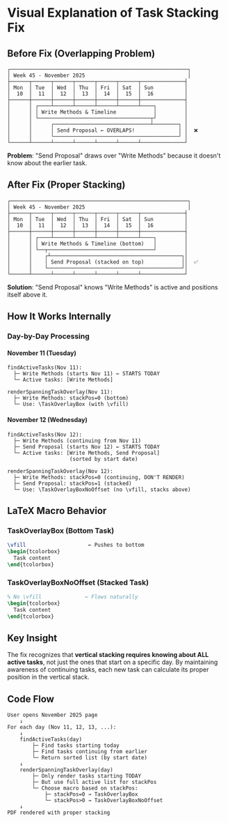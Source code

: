# Visual Explanation of Task Stacking Fix

## Before Fix (Overlapping Problem)

```
┌─────────────────────────────────────────────────────────┐
│ Week 45 - November 2025                                 │
├──────┬──────┬──────┬──────┬──────┬──────┬──────────────┤
│ Mon  │ Tue  │ Wed  │ Thu  │ Fri  │ Sat  │ Sun          │
│  10  │  11  │  12  │  13  │  14  │  15  │  16          │
├──────┼──────┼──────┼──────┼──────┼──────┼──────────────┤
│      │ ┌────┴──────┴──────┴──────┴──────┴────┐         │
│      │ │ Write Methods & Timeline            │         │
│      │ └────────────────────────────────────┬┘         │
│      │      ┌───────────────────────────────┴────────┐ │
│      │      │ Send Proposal ← OVERLAPS!              │ │  ❌
│      │      └────────────────────────────────────────┘ │
└──────┴──────┴──────┴──────┴──────┴──────┴──────────────┘
```

**Problem**: "Send Proposal" draws over "Write Methods" because it doesn't know about the earlier task.

## After Fix (Proper Stacking)

```
┌─────────────────────────────────────────────────────────┐
│ Week 45 - November 2025                                 │
├──────┬──────┬──────┬──────┬──────┬──────┬──────────────┤
│ Mon  │ Tue  │ Wed  │ Thu  │ Fri  │ Sat  │ Sun          │
│  10  │  11  │  12  │  13  │  14  │  15  │  16          │
├──────┼──────┼──────┼──────┼──────┼──────┼──────────────┤
│      │ ┌────┴──────┴──────┴──────┴──────┴────┐         │
│      │ │ Write Methods & Timeline (bottom)   │         │
│      │ └──┬──────────────────────────────────┘         │
│      │    ┌┴──────────────────────────────────────────┐│
│      │    │ Send Proposal (stacked on top)            ││  ✅
│      │    └───────────────────────────────────────────┘│
└──────┴──────┴──────┴──────┴──────┴──────┴──────────────┘
```

**Solution**: "Send Proposal" knows "Write Methods" is active and positions itself above it.

## How It Works Internally

### Day-by-Day Processing

#### November 11 (Tuesday)
```
findActiveTasks(Nov 11):
  ├─ Write Methods (starts Nov 11) ← STARTS TODAY
  └─ Active tasks: [Write Methods]

renderSpanningTaskOverlay(Nov 11):
  ├─ Write Methods: stackPos=0 (bottom)
  └─ Use: \TaskOverlayBox (with \vfill)
```

#### November 12 (Wednesday)
```
findActiveTasks(Nov 12):
  ├─ Write Methods (continuing from Nov 11)
  ├─ Send Proposal (starts Nov 12) ← STARTS TODAY
  └─ Active tasks: [Write Methods, Send Proposal]
                    (sorted by start date)

renderSpanningTaskOverlay(Nov 12):
  ├─ Write Methods: stackPos=0 (continuing, DON'T RENDER)
  ├─ Send Proposal: stackPos=1 (stacked)
  └─ Use: \TaskOverlayBoxNoOffset (no \vfill, stacks above)
```

## LaTeX Macro Behavior

### TaskOverlayBox (Bottom Task)
```latex
\vfill                    ← Pushes to bottom
\begin{tcolorbox}
  Task content
\end{tcolorbox}
```

### TaskOverlayBoxNoOffset (Stacked Task)
```latex
% No \vfill              ← Flows naturally
\begin{tcolorbox}
  Task content
\end{tcolorbox}
```

## Key Insight

The fix recognizes that **vertical stacking requires knowing about ALL active tasks**, not just the ones that start on a specific day. By maintaining awareness of continuing tasks, each new task can calculate its proper position in the vertical stack.

## Code Flow

```
User opens November 2025 page
    ↓
For each day (Nov 11, 12, 13, ...):
    ↓
    findActiveTasks(day)
        ├─ Find tasks starting today
        ├─ Find tasks continuing from earlier
        └─ Return sorted list (by start date)
    ↓
    renderSpanningTaskOverlay(day)
        ├─ Only render tasks starting TODAY
        ├─ But use full active list for stackPos
        └─ Choose macro based on stackPos:
            ├─ stackPos=0 → TaskOverlayBox
            └─ stackPos>0 → TaskOverlayBoxNoOffset
    ↓
PDF rendered with proper stacking
```

